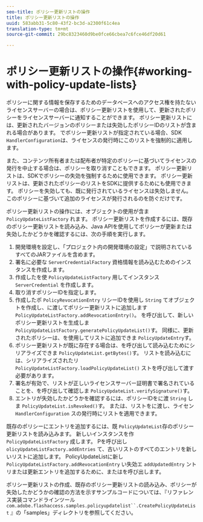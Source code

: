 ```yaml
---
seo-title: ポリシー更新リストの操作
title: ポリシー更新リストの操作
uuid: 583abb31-5c80-43f2-bc3d-a2300f61c4ea
translation-type: tm+mt
source-git-commit: 29bc8323460d9be0fce66cbea7c6fce46df20d61

---
```



# ポリシー更新リストの操作{#working-with-policy-update-lists}

ポリシーに関する情報を保存するためのデータベースへのアクセス権を持たないライセンスサーバーの場合は、ポリシー更新リストを使用して、更新されたポリシーをライセンスサーバーに通知することができます。 ポリシー更新リストには、更新されたバージョンのポリシーまたは失効したポリシーIDのリストが含まれる場合があります。 でポリシー更新リストが指定されている場合、SDK `HandlerConfiguration`は、ライセンスの発行時にこのリストを強制的に適用します。

また、コンテンツ所有者または配布者が特定のポリシーに基づいてライセンスの発行を中止する場合は、ポリシーを取り消すこともできます。 ポリシー更新リストは、SDKでポリシーの失効を強制するために使用できます。 ポリシー更新リストは、更新されたポリシーのリストをSDKに提供するためにも使用できます。 ポリシーを失効しても、既に発行されているライセンスは失効しません。 このポリシーに基づいて追加のライセンスが発行されるのを防ぐだけです。

ポリシー更新リストの操作には、オブジェクトの使用が含ま `PolicyUpdateListFactory` れます。 ポリシー更新リストを作成するには、既存のポリシー更新リストを読み込み、Java APIを使用してポリシーが更新または失効したかどうかを確認するには、次の手順を実行します。

1. 開発環境を設定し、「プロジェクト内の開発環境の設定」で説明されているすべてのJARファイルを含めます。
1. 署名に必要な `ServerCredentialFactory` 資格情報を読み込むためのインスタンスを作成します。
1. 作成したを使 `PolicyUpdateListFactory` 用してインスタンス `ServerCredential` を作成します。
1. 取り消すポリシーIDを指定します。
1. 作成したポ `PolicyRevocationEntry` リシーIDを使用し `String` てオブジェクトを作成し、に渡してポリシー更新リストに追加します `PolicyUpdateListFactory.addRevocationEntry()`。 を呼び出して、新しいポリシー更新リストを生成しま `PolicyUpdateListFactory.generatePolicyUpdateList()`す。 同様に、更新されたポリシーは、を使用してリストに追加できま `PolicyUpdateEntry`す。
1. ポリシー更新リストが既に存在する場合は、を呼び出して読み込むためにシリアライズできま `PolicyUpdateList.getBytes()`す。 リストを読み込むには、シリアライズされたリ `PolicyUpdateListFactory.loadPolicyUpdateList()` ストを呼び出して渡す必要があります。
1. 署名が有効で、リストが正しいライセンスサーバー証明書で署名されていることを、を呼び出して確認しま `PolicyUpdateList.verifySignature()`す。
1. エントリが失効したかどうかを確認するには、ポリシーIDをに渡 `String` しま `PolicyUpdateList.isRevoked()`す。 または、リストをに渡し、ライセン `HandlerConfiguration` スの発行時にリストを適用できます。

既存のポリシーにエントリを追加するには、既 `PolicyUpdateList`存のポリシー更新リストを読み込みます。 新しいインスタンスを作 `PolicyUpdateListFactory` 成します。 Pを呼び出し `olicyUpdateListFactory.addEntries` て、古いリストのすべてのエントリを新しいリストに追加します。 PolicyUpdateListに新し `PolicyUpdateListFactory.addRevocationEntry` い失効エ `addUpdatedEntry` ントリまたは更新エントリを追加するために、またはを呼び出します。

ポリシー更新リストの作成、既存のポリシー更新リストの読み込み、ポリシーが失効したかどうかの確認の方法を示すサンプルコードについては、『リファレンス実装コマンドラインツール `com.adobe.flashaccess.samples.policyupdatelist``.CreatePolicyUpdateList` 』の「samples」ディレクトリを参照してください。

